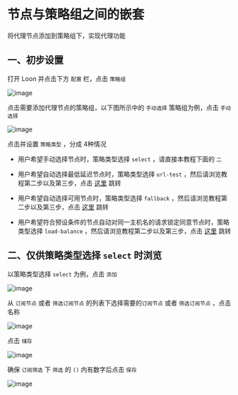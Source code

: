 # 节点与策略组之间的嵌套

将代理节点添加到策略组下，实现代理功能

## 一、初步设置

打开 Loon 并点击下方 `配置` 栏，点击 `策略组`

![image](https://raw.githubusercontent.com/chiupam/tutorial-image/master/Loon/Plus/Proxy_Group.jpg)

点击需要添加代理节点的策略组，以下图所示中的 `手动选择` 策略组为例，点击 `手动选择`

![image](https://raw.githubusercontent.com/chiupam/tutorial-image/master/Loon/Plus/Remote_Proxy_in_Proxy_Group_1.jpg)

点击并设置 `策略类型` ，分成 4种情况 

- 用户希望手动选择节点时，策略类型选择 `select` ，请直接本教程下面的 `二`

- 用户希望自动选择最低延迟节点时，策略类型选择 `url-test` ，然后请浏览教程第二步以及第三步，点击 [这里](https://github.com/chiupam/tutorial/blob/master/Loon/Plus/URL-Test.md) 跳转 

- 用户希望自动选择可用节点时，策略类型选择 `fallback` ，然后请浏览教程第二步以及第三步，点击 [这里](https://github.com/chiupam/tutorial/blob/master/Loon/Plus/Fallback.md) 跳转 

- 用户希望符合预设条件的节点自动对同一主机名的请求锁定同意节点时，策略类型选择 `load-balance` ，然后请浏览教程第二步以及第三步，点击 [这里](https://github.com/chiupam/tutorial/blob/master/Loon/Plus/Fallback.md) 跳转 

## 二、仅供策略类型选择 `select` 时浏览

以策略类型选择 `select` 为例，点击 `添加`

![image](https://raw.githubusercontent.com/chiupam/tutorial-image/master/Loon/Select_1.jpg)

从 `订阅节点` 或者 `筛选订阅节点` 的列表下选择需要的`订阅节点` 或者 `筛选订阅节点` ，点击名称

![image](https://raw.githubusercontent.com/chiupam/tutorial-image/master/Loon/Select_2.jpg)

点击 `储存`

![image](https://raw.githubusercontent.com/chiupam/tutorial-image/master/Loon/Select_3.jpg)

确保 `订阅筛选` 下 `筛选` 的 `()` 内有数字后点击 `保存`

![image](https://raw.githubusercontent.com/chiupam/tutorial-image/master/Loon/Select_4.jpg)
